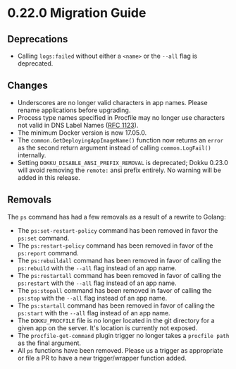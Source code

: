 # 0.22.0 Migration Guide

## Deprecations

- Calling `logs:failed` without either a `<name>` or the `--all` flag is deprecated.

## Changes

- Underscores are no longer valid characters in app names. Please rename applications before upgrading.
- Process type names specified in Procfile may no longer use characters not valid in DNS Label Names ([RFC 1123](https://tools.ietf.org/html/rfc1123)).
- The minimum Docker version is now 17.05.0.
- The `common.GetDeployingAppImageName()` function now returns an `error` as the second return argument instead of calling `common.LogFail()` internally.
- Setting `DOKKU_DISABLE_ANSI_PREFIX_REMOVAL` is deprecated; Dokku 0.23.0 will avoid removing the `remote:` ansi prefix entirely. No warning will be added in this release.

## Removals

The `ps` command has had a few removals as a result of a rewrite to Golang:

- The `ps:set-restart-policy` command has been removed in favor the `ps:set` command.
- The `ps:restart-policy` command has been removed in favor of the `ps:report` command.
- The `ps:rebuildall` command has been removed in favor of calling the `ps:rebuild` with the `--all` flag instead of an app name.
- The `ps:restartall` command has been removed in favor of calling the `ps:restart` with the `--all` flag instead of an app name.
- The `ps:stopall` command has been removed in favor of calling the `ps:stop` with the `--all` flag instead of an app name.
- The `ps:startall` command has been removed in favor of calling the `ps:start` with the `--all` flag instead of an app name.
- The `DOKKU_PROCFILE` file is no longer located in the git directory for a given app on the server. It's location is currently not exposed.
- The `procfile-get-command` plugin trigger no longer takes a `procfile path` as the final argument.
- All `ps` functions have been removed. Please us a trigger as appropriate or file a PR to have a new trigger/wrapper function added.
